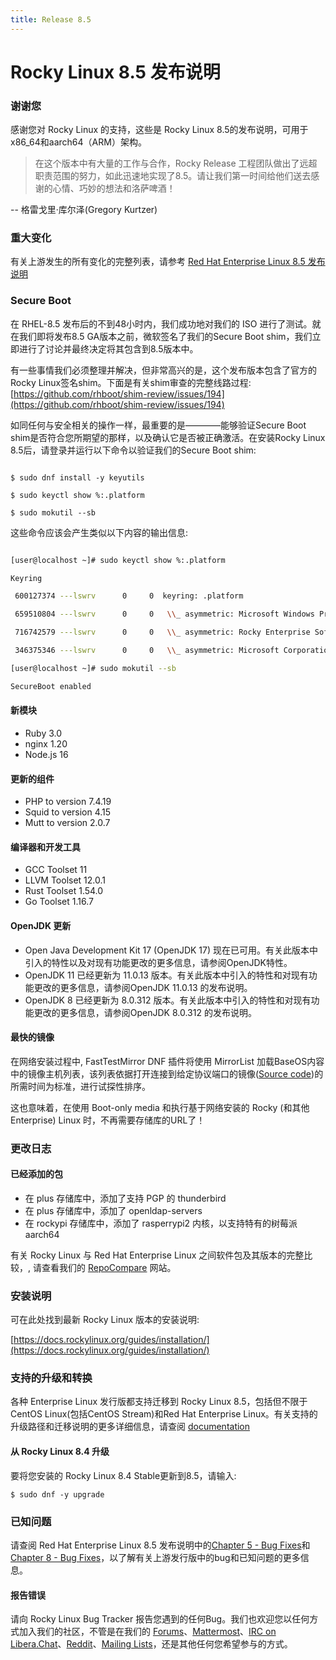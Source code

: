 ```yaml
---
title: Release 8.5
---
```


# Rocky Linux 8.5 发布说明

### 谢谢您

感谢您对 Rocky Linux 的支持，这些是 Rocky Linux 8.5的发布说明，可用于x86_64和aarch64（ARM）架构。

>在这个版本中有大量的工作与合作，Rocky Release 工程团队做出了远超职责范围的努力，如此迅速地实现了8.5。请让我们第一时间给他们送去感谢的心情、巧妙的想法和洛萨啤酒！

-- 格雷戈里·库尔泽(Gregory Kurtzer)


### 重大变化

有关上游发生的所有变化的完整列表，请参考 [Red Hat Enterprise Linux 8.5 发布说明](https://access.redhat.com/documentation/en-us/red_hat_enterprise_linux/8/html/8.5_release_notes/overview#overview-major-changes)

### **Secure Boot**

在 RHEL-8.5 发布后的不到48小时内，我们成功地对我们的 ISO 进行了测试。就在我们即将发布8.5 GA版本之前，微软签名了我们的Secure Boot shim，我们立即进行了讨论并最终决定将其包含到8.5版本中。

有一些事情我们必须整理并解决，但非常高兴的是，这个发布版本包含了官方的Rocky Linux签名shim。下面是有关shim审查的完整线路过程:[https://github.com/rhboot/shim-review/issues/194](https://github.com/rhboot/shim-review/issues/194)

如同任何与安全相关的操作一样，最重要的是————能够验证Secure Boot shim是否符合您所期望的那样，以及确认它是否被正确激活。在安装Rocky Linux 8.5后，请登录并运行以下命令以验证我们的Secure Boot shim:

```

$ sudo dnf install -y keyutils

$ sudo keyctl show %:.platform

$ sudo mokutil --sb

```

这些命令应该会产生类似以下内容的输出信息:

```bash

[user@localhost ~]# sudo keyctl show %:.platform

Keyring

 600127374 ---lswrv      0     0  keyring: .platform

 659510804 ---lswrv      0     0   \\_ asymmetric: Microsoft Windows Production PCA 2011: a92902398e16c49778cd90f99e4f9ae17c55af53

 716742579 ---lswrv      0     0   \\_ asymmetric: Rocky Enterprise Software Foundation: Rocky Linux Secure Boot Root CA: 4c2c6bd7d64ee81581cab8e986661f65e2166fc4

 346375346 ---lswrv      0     0   \\_ asymmetric: Microsoft Corporation UEFI CA 2011: 13adbf4309bd82709c8cd54f316ed522988a1bd4

[user@localhost ~]# sudo mokutil --sb

SecureBoot enabled

```

#### 新模块

   * Ruby 3.0
   * nginx 1.20
   * Node.js 16
  
#### 更新的组件

   * PHP to version 7.4.19
   * Squid to version 4.15
   * Mutt to version 2.0.7

#### 编译器和开发工具

   * GCC Toolset 11
   * LLVM Toolset 12.0.1
   * Rust Toolset 1.54.0
   * Go Toolset 1.16.7

#### OpenJDK 更新

   * Open Java Development Kit 17 (OpenJDK 17) 现在已可用。有关此版本中引入的特性以及对现有功能更改的更多信息，请参阅OpenJDK特性。
   * OpenJDK 11 已经更新为 11.0.13 版本。有关此版本中引入的特性和对现有功能更改的更多信息，请参阅OpenJDK 11.0.13 的发布说明。
   * OpenJDK 8 已经更新为 8.0.312 版本。有关此版本中引入的特性和对现有功能更改的更多信息，请参阅OpenJDK 8.0.312 的发布说明。

#### 最快的镜像

在网络安装过程中, FastTestMirror DNF 插件将使用 MirrorList 加载BaseOS内容中的镜像主机列表，该列表依据打开连接到给定协议端口的镜像([Source code](https://github.com/rpm-software-management/yum-utils/blob/master/plugins/fastestmirror/fastestmirror.py))的所需时间为标准，进行试探性排序。

这也意味着，在使用 Boot-only media 和执行基于网络安装的 Rocky (和其他Enterprise) Linux 时，不再需要存储库的URL了！

### 更改日志

#### 已经添加的包

   * 在 plus 存储库中，添加了支持 PGP 的 thunderbird 
   * 在 plus 存储库中，添加了 openldap-servers
   * 在 rockypi 存储库中，添加了 rasperrypi2 内核，以支持特有的树莓派aarch64

有关 Rocky Linux 与 Red Hat Enterprise Linux 之间软件包及其版本的完整比较，, 请查看我们的 [RepoCompare](https://repocompare.rockylinux.org) 网站。

### 安装说明

可在此处找到最新 Rocky Linux 版本的安装说明:

[https://docs.rockylinux.org/guides/installation/](https://docs.rockylinux.org/guides/installation/)

### 支持的升级和转换

各种 Enterprise Linux 发行版都支持迁移到 Rocky Linux 8.5，包括但不限于CentOS Linux(包括CentOS Stream)和Red Hat Enterprise Linux。有关支持的升级路径和迁移说明的更多详细信息，请查阅 [documentation](https://docs.rockylinux.org/guides/migrate2rocky/)

#### 从 Rocky Linux 8.4 升级

要将您安装的 Rocky Linux 8.4 Stable更新到8.5，请输入:

```
$ sudo dnf -y upgrade
```

### 已知问题

请查阅 Red Hat Enterprise Linux 8.5 发布说明中的[Chapter 5 - Bug Fixes](https://access.redhat.com/documentation/en-us/red_hat_enterprise_linux/8/html/8.5_release_notes/bug_fixes)和[Chapter 8 - Bug Fixes](https://access.redhat.com/documentation/en-us/red_hat_enterprise_linux/8/html/8.5_release_notes/known-issues)，以了解有关上游发行版中的bug和已知问题的更多信息。

#### 报告错误

请向 Rocky Linux Bug Tracker 报告您遇到的任何Bug。我们也欢迎您以任何方式加入我们的社区，不管是在我们的 [Forums](https://forums.rockylinux.org)、[Mattermost](https://chat.rockylinux.org)、[IRC on Libera.Chat](irc://irc.liberachat/rockylinux)、[Reddit](https://reddit.com/r/rockylinux)、[Mailing Lists](https://lists.resf.org)，还是其他任何您希望参与的方式。

